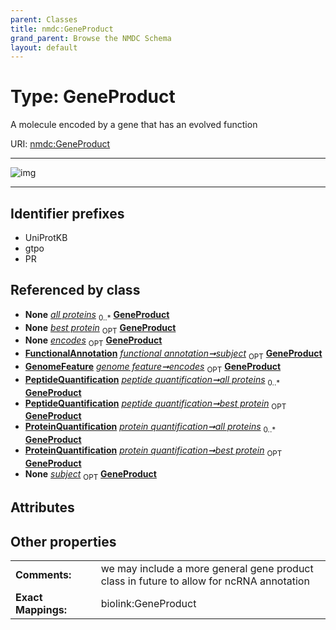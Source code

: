 ```yaml
---
parent: Classes
title: nmdc:GeneProduct
grand_parent: Browse the NMDC Schema
layout: default
---
```


# Type: GeneProduct


A molecule encoded by a gene that has an evolved function

URI: [nmdc:GeneProduct](https://microbiomedata/meta/GeneProduct)


---

![img](http://yuml.me/diagram/nofunky;dir:TB/class/[ProteinQuantification],[PeptideQuantification],[GenomeFeature],[FunctionalAnnotation]++-%20subject%200..1%3E[GeneProduct],[GenomeFeature]++-%20encodes%200..1%3E[GeneProduct],[PeptideQuantification]++-%20all%20proteins%200..%2A%3E[GeneProduct],[PeptideQuantification]++-%20best%20protein%200..1%3E[GeneProduct],[ProteinQuantification]++-%20all%20proteins%200..%2A%3E[GeneProduct],[ProteinQuantification]++-%20best%20protein%200..1%3E[GeneProduct],[FunctionalAnnotation])

---


## Identifier prefixes

 * UniProtKB
 * gtpo
 * PR

## Referenced by class

 *  **None** *[all proteins](all_proteins.md)*  <sub>0..*</sub>  **[GeneProduct](GeneProduct.md)**
 *  **None** *[best protein](best_protein.md)*  <sub>OPT</sub>  **[GeneProduct](GeneProduct.md)**
 *  **None** *[encodes](encodes.md)*  <sub>OPT</sub>  **[GeneProduct](GeneProduct.md)**
 *  **[FunctionalAnnotation](FunctionalAnnotation.md)** *[functional annotation➞subject](functional_annotation_subject.md)*  <sub>OPT</sub>  **[GeneProduct](GeneProduct.md)**
 *  **[GenomeFeature](GenomeFeature.md)** *[genome feature➞encodes](genome_feature_encodes.md)*  <sub>OPT</sub>  **[GeneProduct](GeneProduct.md)**
 *  **[PeptideQuantification](PeptideQuantification.md)** *[peptide quantification➞all proteins](peptide_quantification_all_proteins.md)*  <sub>0..*</sub>  **[GeneProduct](GeneProduct.md)**
 *  **[PeptideQuantification](PeptideQuantification.md)** *[peptide quantification➞best protein](peptide_quantification_best_protein.md)*  <sub>OPT</sub>  **[GeneProduct](GeneProduct.md)**
 *  **[ProteinQuantification](ProteinQuantification.md)** *[protein quantification➞all proteins](protein_quantification_all_proteins.md)*  <sub>0..*</sub>  **[GeneProduct](GeneProduct.md)**
 *  **[ProteinQuantification](ProteinQuantification.md)** *[protein quantification➞best protein](protein_quantification_best_protein.md)*  <sub>OPT</sub>  **[GeneProduct](GeneProduct.md)**
 *  **None** *[subject](subject.md)*  <sub>OPT</sub>  **[GeneProduct](GeneProduct.md)**

## Attributes


## Other properties

|  |  |  |
| --- | --- | --- |
| **Comments:** | | we may include a more general gene product class in future to allow for ncRNA annotation |
| **Exact Mappings:** | | biolink:GeneProduct |

